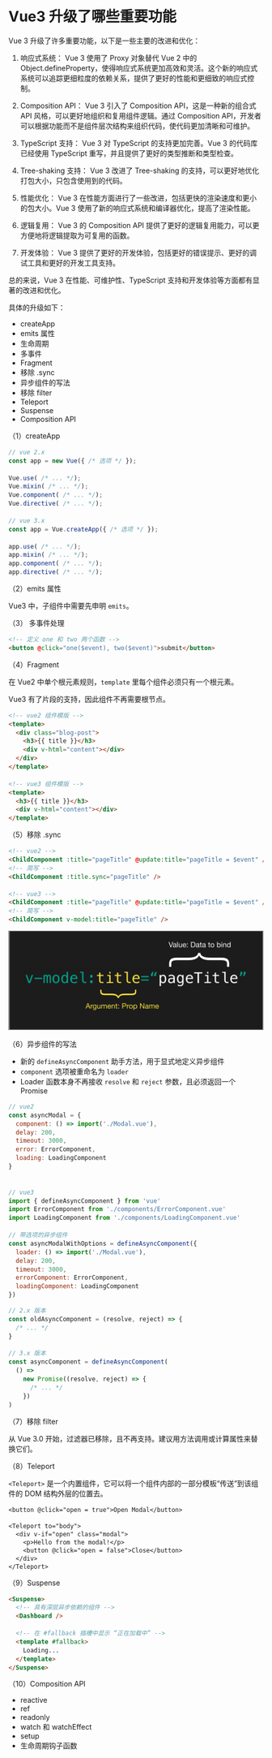 # Vue3 升级了哪些重要功能

Vue 3 升级了许多重要功能，以下是一些主要的改进和优化：

1. 响应式系统：
    Vue 3 使用了 Proxy 对象替代 Vue 2 中的 Object.defineProperty，使得响应式系统更加高效和灵活。这个新的响应式系统可以追踪更细粒度的依赖关系，提供了更好的性能和更细致的响应式控制。

2. Composition API：
   Vue 3 引入了 Composition API，这是一种新的组合式 API 风格，可以更好地组织和复用组件逻辑。通过 Composition API，开发者可以根据功能而不是组件层次结构来组织代码，使代码更加清晰和可维护。

3. TypeScript 支持：
   Vue 3 对 TypeScript 的支持更加完善。Vue 3 的代码库已经使用 TypeScript 重写，并且提供了更好的类型推断和类型检查。

4. Tree-shaking 支持：
   Vue 3 改进了 Tree-shaking 的支持，可以更好地优化打包大小，只包含使用到的代码。

5. 性能优化：
   Vue 3 在性能方面进行了一些改进，包括更快的渲染速度和更小的包大小。Vue 3 使用了新的响应式系统和编译器优化，提高了渲染性能。

6. 逻辑复用：
   Vue 3 的 Composition API 提供了更好的逻辑复用能力，可以更方便地将逻辑提取为可复用的函数。

7. 开发体验：
   Vue 3 提供了更好的开发体验，包括更好的错误提示、更好的调试工具和更好的开发工具支持。

总的来说，Vue 3 在性能、可维护性、TypeScript 支持和开发体验等方面都有显著的改进和优化。

具体的升级如下：

- createApp
- emits 属性
- 生命周期
- 多事件
- Fragment
- 移除 .sync
- 异步组件的写法
- 移除 filter
- Teleport
- Suspense
- Composition API

（1）createApp

```javascript
// vue 2.x
const app = new Vue({ /* 选项 */ });

Vue.use( /* ... */);
Vue.mixin( /* ... */);
Vue.component( /* ... */);
Vue.directive( /* ... */);

// vue 3.x
const app = Vue.createApp({ /* 选项 */ });

app.use( /* ... */);
app.mixin( /* ... */);
app.component( /* ... */);
app.directive( /* ... */);
```

（2）emits 属性

Vue3 中，子组件中需要先申明 `emits`。

（3） 多事件处理

```html
<!-- 定义 one 和 two 两个函数 -->
<button @click="one($event), two($event)">submit</button>
```

（4）Fragment

在 Vue2 中单个根元素规则，`template` 里每个组件必须只有一个根元素。

Vue3 有了片段的支持，因此组件不再需要根节点。

```html
<!-- vue2 组件模版 -->
<template>
  <div class="blog-post">
    <h3>{{ title }}</h3>
    <div v-html="content"></div>
  </div>
</template>

<!-- vue3 组件模版 -->
<template>
  <h3>{{ title }}</h3>
  <div v-html="content"></div>
</template>
```

（5）移除 .sync

```html
<!-- vue2 -->
<ChildComponent :title="pageTitle" @update:title="pageTitle = $event" />
<!-- 简写 -->
<ChildComponent :title.sync="pageTitle" />

<!-- vue3 -->
<ChildComponent :title="pageTitle" @update:title="pageTitle = $event" />
<!-- 简写 -->
<ChildComponent v-model:title="pageTitle" />
```

![v-bind-instead-of-sync](./images/v-bind-instead-of-sync.png)

（6）异步组件的写法

- 新的 `defineAsyncComponent` 助手方法，用于显式地定义异步组件
- `component` 选项被重命名为 `loader`
- Loader 函数本身不再接收 `resolve` 和 `reject` 参数，且必须返回一个 Promise

```javascript
// vue2
const asyncModal = {
  component: () => import('./Modal.vue'),
  delay: 200,
  timeout: 3000,
  error: ErrorComponent,
  loading: LoadingComponent
}


// vue3
import { defineAsyncComponent } from 'vue'
import ErrorComponent from './components/ErrorComponent.vue'
import LoadingComponent from './components/LoadingComponent.vue'

// 带选项的异步组件
const asyncModalWithOptions = defineAsyncComponent({
  loader: () => import('./Modal.vue'),
  delay: 200,
  timeout: 3000,
  errorComponent: ErrorComponent,
  loadingComponent: LoadingComponent
})
```

```javascript
// 2.x 版本
const oldAsyncComponent = (resolve, reject) => {
  /* ... */
}

// 3.x 版本
const asyncComponent = defineAsyncComponent(
  () =>
    new Promise((resolve, reject) => {
      /* ... */
    })
)
```

（7）移除 filter

从 Vue 3.0 开始，过滤器已移除，且不再支持。建议用方法调用或计算属性来替换它们。

（8）Teleport

`<Teleport>` 是一个内置组件，它可以将一个组件内部的一部分模板“传送”到该组件的 DOM 结构外层的位置去。

```template
<button @click="open = true">Open Modal</button>

<Teleport to="body">
  <div v-if="open" class="modal">
    <p>Hello from the modal!</p>
    <button @click="open = false">Close</button>
  </div>
</Teleport>
```

（9）Suspense

```html
<Suspense>
  <!-- 具有深层异步依赖的组件 -->
  <Dashboard />

  <!-- 在 #fallback 插槽中显示 “正在加载中” -->
  <template #fallback>
    Loading...
  </template>
</Suspense>
```

（10）Composition API

- reactive
- ref
- readonly
- watch 和 watchEffect
- setup
- 生命周期钩子函数
